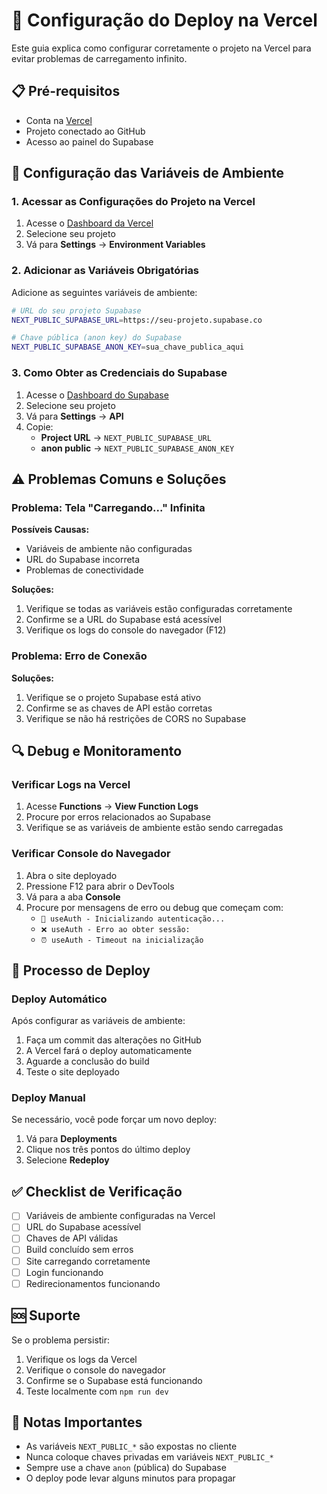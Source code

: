 # 🚀 Configuração do Deploy na Vercel

Este guia explica como configurar corretamente o projeto na Vercel para evitar problemas de carregamento infinito.

## 📋 Pré-requisitos

- Conta na [Vercel](https://vercel.com)
- Projeto conectado ao GitHub
- Acesso ao painel do Supabase

## 🔧 Configuração das Variáveis de Ambiente

### 1. Acessar as Configurações do Projeto na Vercel

1. Acesse o [Dashboard da Vercel](https://vercel.com/dashboard)
2. Selecione seu projeto
3. Vá para **Settings** → **Environment Variables**

### 2. Adicionar as Variáveis Obrigatórias

Adicione as seguintes variáveis de ambiente:

```bash
# URL do seu projeto Supabase
NEXT_PUBLIC_SUPABASE_URL=https://seu-projeto.supabase.co

# Chave pública (anon key) do Supabase
NEXT_PUBLIC_SUPABASE_ANON_KEY=sua_chave_publica_aqui
```

### 3. Como Obter as Credenciais do Supabase

1. Acesse o [Dashboard do Supabase](https://supabase.com/dashboard)
2. Selecione seu projeto
3. Vá para **Settings** → **API**
4. Copie:
   - **Project URL** → `NEXT_PUBLIC_SUPABASE_URL`
   - **anon public** → `NEXT_PUBLIC_SUPABASE_ANON_KEY`

## ⚠️ Problemas Comuns e Soluções

### Problema: Tela "Carregando..." Infinita

**Possíveis Causas:**
- Variáveis de ambiente não configuradas
- URL do Supabase incorreta
- Problemas de conectividade

**Soluções:**
1. Verifique se todas as variáveis estão configuradas corretamente
2. Confirme se a URL do Supabase está acessível
3. Verifique os logs do console do navegador (F12)

### Problema: Erro de Conexão

**Soluções:**
1. Verifique se o projeto Supabase está ativo
2. Confirme se as chaves de API estão corretas
3. Verifique se não há restrições de CORS no Supabase

## 🔍 Debug e Monitoramento

### Verificar Logs na Vercel

1. Acesse **Functions** → **View Function Logs**
2. Procure por erros relacionados ao Supabase
3. Verifique se as variáveis de ambiente estão sendo carregadas

### Verificar Console do Navegador

1. Abra o site deployado
2. Pressione F12 para abrir o DevTools
3. Vá para a aba **Console**
4. Procure por mensagens de erro ou debug que começam com:
   - `🔄 useAuth - Inicializando autenticação...`
   - `❌ useAuth - Erro ao obter sessão:`
   - `⏰ useAuth - Timeout na inicialização`

## 🚀 Processo de Deploy

### Deploy Automático

Após configurar as variáveis de ambiente:

1. Faça um commit das alterações no GitHub
2. A Vercel fará o deploy automaticamente
3. Aguarde a conclusão do build
4. Teste o site deployado

### Deploy Manual

Se necessário, você pode forçar um novo deploy:

1. Vá para **Deployments**
2. Clique nos três pontos do último deploy
3. Selecione **Redeploy**

## ✅ Checklist de Verificação

- [ ] Variáveis de ambiente configuradas na Vercel
- [ ] URL do Supabase acessível
- [ ] Chaves de API válidas
- [ ] Build concluído sem erros
- [ ] Site carregando corretamente
- [ ] Login funcionando
- [ ] Redirecionamentos funcionando

## 🆘 Suporte

Se o problema persistir:

1. Verifique os logs da Vercel
2. Verifique o console do navegador
3. Confirme se o Supabase está funcionando
4. Teste localmente com `npm run dev`

## 📝 Notas Importantes

- As variáveis `NEXT_PUBLIC_*` são expostas no cliente
- Nunca coloque chaves privadas em variáveis `NEXT_PUBLIC_*`
- Sempre use a chave `anon` (pública) do Supabase
- O deploy pode levar alguns minutos para propagar